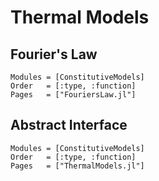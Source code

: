 # Thermal Models

## Fourier's Law
```@autodocs
Modules = [ConstitutiveModels]
Order   = [:type, :function]
Pages   = ["FouriersLaw.jl"]
```

## Abstract Interface
```@autodocs
Modules = [ConstitutiveModels]
Order   = [:type, :function]
Pages   = ["ThermalModels.jl"]
```
